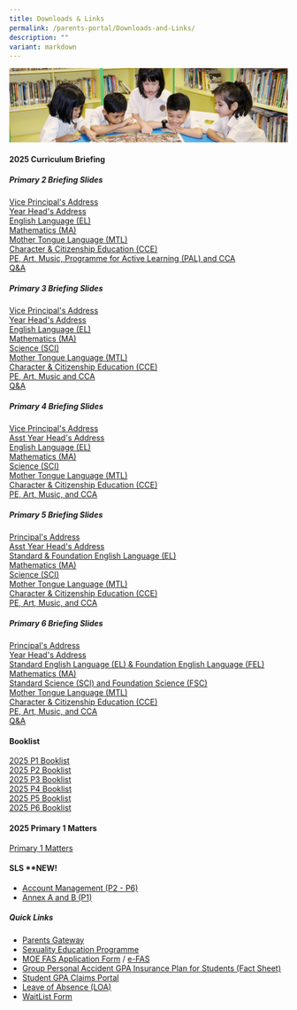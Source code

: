 ```yaml
---
title: Downloads & Links
permalink: /parents-portal/Downloads-and-Links/
description: ""
variant: markdown
---
```

![](/images/banner.gif)

#### **2025 Curriculum Briefing&nbsp;**
##### **Primary 2 Briefing Slides&nbsp;**
[Vice Principal's Address](/files/2025_P2_VP_Address_Curriculum_Briefing_Slides.pdf)<br>
[Year Head's Address](/files/2025_P2_YH_Address_Curriculum_Briefing_Slides.pdf)<br>
[English Language (EL)](/files/2025_P2_EL_Curriculum_Briefing_Slides.pdf)<br>
[Mathematics (MA)](/files/2025_P2_MA_Curriculum_Briefing_Slides.pdf)<br>
[Mother Tongue Language (MTL)](/files/2025_P2_MTL_Curriculum_Briefing_Slides.pdf) <br>
[Character &amp; Citizenship Education (CCE)](/files/2025_P2_CCE_Curriculum_Briefing_Slides.pdf)<br>
[PE, Art, Music, Programme for Active Learning (PAL) and CCA](/files/2025_P2_PAM_PAL_CCA_Curriculum_Briefing_Slides.pdf)<br>
[Q&amp;A](/files/2025_P2_Q_A.pdf)<br>


##### **Primary 3 Briefing Slides&nbsp;**
[Vice Principal's Address](/files/2025_P3_VP_Address_Curriculum_Briefing_Slides.pdf)<br>
[Year Head's Address](/files/2025_P3_YH_Curriculum_Briefing_Slides.pdf)<br>
[English Language (EL)](/files/2025_P3_EL_Curriculum_Briefing_Slides.pdf)<br>
[Mathematics (MA)](/files/2025_P3_MA_Curriculum_Briefing_Slides.pdf)<br>
[Science (SCI)](/files/2025_P3_SCI_Curriculum_Briefing_Slides.pdf)<br>
[Mother Tongue Language (MTL)](/files/2025_P3_MTL_Curriculum_Briefing_Slides.pdf) <br>
[Character &amp; Citizenship Education (CCE)](/files/2025_P3_CCE_Curriculum_Briefing_Slides.pdf)<br>
[PE, Art, Music and CCA](/files/2025_P3_PAM_CCA_Curriculum_Briefing_Slides.pdf)<br>
[Q&amp;A](/files/2025_P3_Q_A.pdf)<br>


##### **Primary 4 Briefing Slides&nbsp;**
[Vice Principal's Address](/files/2025_P4_VP_Address_Curriculum_Briefing_Slides.pdf)<br>
[Asst Year Head's Address](/files/2025_P4_AYH_Address_Curriculum_Briefing_Slides.pdf)<br>
[English Language (EL)](/files/2025_P4_EL_Curriculum_Briefing_Slides.pdf)<br>
[Mathematics (MA)](/files/2025_P4_MA_Curriculum_Briefing_Slides.pdf)<br>
[Science (SCI)](/files/2025_P4_SCI_Curriculum_Briefing_Slides.pdf)<br>
[Mother Tongue Language (MTL)](/files/2025_P4_MTL_Curriculum_Briefing_Slides.pdf) <br>
[Character &amp; Citizenship Education (CCE)](/files/2025_P4_CCE_Curriculum_Briefing_Slides.pdf)<br>
[PE, Art, Music, and CCA](/files/2025_P4_PAM_CCA_Curriculum_Briefing_Slides.pdf)<br>


##### **Primary 5 Briefing Slides&nbsp;**
[Principal's Address](/files/2025_P5_Principal_Address_Curriculum_Briefing_Slides.pdf)<br>
[Asst Year Head's Address](/files/2025_P5_AYH_Address_Curriculum_Briefing_Slides.pdf)<br>
[Standard &amp; Foundation English Language (EL)](/files/2025_P5_Std_EL___Fnd_EL_Curriculum_Briefing_Slides.pdf)<br>
[Mathematics (MA)](/files/2025_P5_MA_Curriculum_Briefing_Slides.pdf)<br>
[Science (SCI)](/files/2025_P5_SCI_Curriculum_Briefing_Slides.pdf)<br>
[Mother Tongue Language (MTL)](/files/2025_P5_MTL_Curriculum_Briefing_Slides.pdf) <br>
[Character &amp; Citizenship Education (CCE)](/files/2025_P5_CCE_Curriculum_Briefing_Slides.pdf)<br>
[PE, Art, Music, and CCA](/files/2025_P5_PAM_CCA_Curriculum_Briefing_Slides.pdf)<br>


##### **Primary 6 Briefing Slides&nbsp;**
[Principal's Address](/files/2025_P6_Principal_Address_Curriculum_Briefing_Slides.pdf)<br>
[Year Head's Address](/files/2025_P6_YH_Address_Curriculum_Briefing_Slides.pdf)<br>
[Standard English Language (EL) &amp; Foundation English Language (FEL)](/files/2025_P6_EL_and_FEL_Curriculum_Briefing_Slides.pdf)<br>
[Mathematics (MA)](/files/2025_P6_MA_Curriculum_Briefing_Slides.pdf)<br>
[Standard Science (SCI) and Foundation Science (FSC)](/files/2025_P6_SCI_and_FSC_Curriculum_Briefing_Slides.pdf)<br>
[Mother Tongue Language (MTL)](/files/2025_P6_MTL_Curriculum_Briefing_Slides.pdf) <br>
[Character &amp; Citizenship Education (CCE)](/files/2025_P6_CCE_Curriculum_Briefing_Slides.pdf)<br>
[PE, Art, Music, and CCA](/files/2025_P6_PAM_CCA_Curriculum_Briefing_Slides.pdf)<br>
[Q&amp;A](/files/2025_P6_Q_A.pdf)<br>


#### **Booklist&nbsp;**
[2025 P1 Booklist](https://drive.google.com/file/d/1BRBph03Vzti8-f4BLgYKHfnr4ObTi9ku/view?usp=drive_link)<br>
[2025 P2 Booklist](https://drive.google.com/file/d/1M5H8BwSTakkNdRA0_oIIVcuECJ_DAbxO/view?usp=drive_link)<br>
[2025 P3 Booklist](https://drive.google.com/file/d/17O2VfV6hRHOUHFNVHY09i9YArWH8G7bh/view?usp=drive_link)<br>
[2025 P4 Booklist](https://drive.google.com/file/d/1WqwUHNZ2IO6QnAzpbzdt3zXfhpztGzSw/view?usp=drive_link)<br>
[2025 P5 Booklist](https://drive.google.com/file/d/15xujIQpNiD0u1pZByHLl5AXmvqF2BNON/view?usp=drive_link)<br>
[2025 P6 Booklist](https://drive.google.com/file/d/1TVIC5Q2XLsabdRDgCQfhneNuZ-jaOWkv/view?usp=drive_link)<br>

#### **2025 Primary 1 Matters&nbsp;**
[Primary 1 Matters](https://go.gov.sg/jyps2025p1)



#### **SLS&nbsp;\*\*NEW!**

*   [Account Management (P2 - P6)](/files/SLS%20AccountManagement.pdf)
*   [Annex A and B (P1)](/files/2Annex%20A%20and%20B%20for%20SLS_P1.pdf)


##### **Quick Links**

*   [Parents Gateway](/files/parentsgateway.pdf)<br>
*   [Sexuality Education Programme](/departments/CCE/Sexuality-Education-Programme-SEd/)<br>
*   [MOE FAS Application Form](/files/MOE_FAS_Application_Form_2025.pdf) / [e-FAS](https://go.gov.sg/moe-efas)<br>
*   [Group Personal Accident GPA Insurance Plan for Students (Fact Sheet)](/files/Product_Fact_Sheet__Year_2025_.pdf)<br>
*   [Student GPA Claims Portal](https://studentgpa.incomegroupins.com.sg/)<br>
*   [Leave of Absence (LOA)](https://go.gov.sg/jyps-loa)<br>
*   [WaitList Form](https://go.gov.sg/jypswaitlistform)
